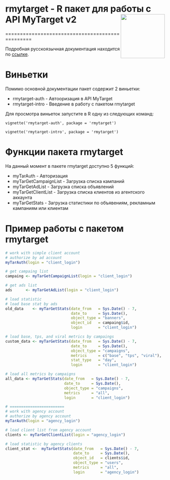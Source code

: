 
<!-- README.md is generated from README.Rmd. Please edit that file -->
# rmytarget - R пакет для работы с API MyTarget v2 <a href='https://selesnow.github.io/rmytarget'><img src='https://raw.githubusercontent.com/selesnow/rmytarget/master/inst/logo/rmytarget.png' align="right" height="139" /></a>
================================================

Подробная русскоязычная документация находится по [ссылке](https://selesnow.github.io/rmytarget).

Виньетки
========

Помимо основной документации пакет содержит 2 виньетки:

-   rmytarget-auth - Автооризация в API MyTarget
-   rmytarget-intro - Введение в работу с пакетом rmytarget

Для просмотра виньеток запустите в R одну из следующих команд:

`vignette('rmytarget-auth', package = 'rmytarget')`

`vignette('rmytarget-intro', package = 'rmytarget')`

Функции пакета rmytarget
========================

На данный момент в пакете rmytarget доступно 5 функций:

-   myTarAuth - Авторизация
-   myTarGetCampaignList - Загрузка списка кампаний
-   myTarGetAdList - Загрузка списка объявлений
-   myTarGetClientList - Загрузка списка клиентов из агентского аккаунта
-   myTarGetStats - Загрузка статистики по объявениям, рекламным кампаниям или клиентам

Пример работы с пакетом rmytarget
=================================

``` r
# work with simple client account
# authorize by ad account
myTarAuth(login = "client_login")

# get campaing list
campaing <- myTarGetCampaignList(login = "client_login")

# get ads list
ads      <- myTarGetAdList(login = "client_login")

# load statistic
# load base stat by ads
old_data    <- myTarGetStats(date_from   = Sys.Date() - 7,
                             date_to     = Sys.Date(),
                             object_type = "banners",
                             object_id   = campaing$id,
                             login       = "client_login")

# load base, tps, and viral metrics by campaings
custom_data <- myTarGetStats(date_from   = Sys.Date() - 7,
                             date_to     = Sys.Date(),
                             object_type = "campaigns",
                             metrics     = c("base", "tps", "viral"),
                             stat_type   = "day",
                             login       = "client_login")

# load all metrics by campaigns
all_data <- myTarGetStats(date_from   = Sys.Date() - 7,
                          date_to     = Sys.Date(),
                          object_type = "campaigns",
                          metrics     = "all",
                          login       = "client_login")

# ========================
# work with agency account
# authorize by agency account
myTarAuth(login = "agency_login")

# load client list from agency account 
clients <- myTarGetClientList(login = "agency_login")

# load statistic by agency clients
client_stat <-  myTarGetStats(date_from   = Sys.Date() - 7,
                              date_to     = Sys.Date(),
                              object_id   = clients$id,
                              object_type = "users",
                              metrics     = "all",
                              login       = "agency_login")
```
